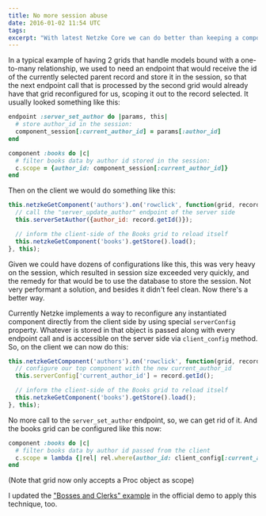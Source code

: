 ```yaml
---
title: No more session abuse
date: 2016-01-02 11:54 UTC
tags:
excerpt: "With latest Netzke Core we can do better than keeping a component's state in the session."
---
```

In a typical example of having 2 grids that handle models bound with a one-to-many relationship, we used to need an
endpoint that would receive the id of the currently selected parent record and store it in the session, so that the next
endpoint call that is processed by the second grid would already have that grid reconfigured for us, scoping it out to
the record selected. It usually looked something like this:

~~~ruby
endpoint :server_set_author do |params, this|
  # store author_id in the session:
  component_session[:current_author_id] = params[:author_id]
end

component :books do |c|
  # filter books data by author id stored in the session:
  c.scope = {author_id: component_session[:current_author_id]}
end
~~~

Then on the client we would do something like this:


~~~javascript
this.netzkeGetComponent('authors').on('rowclick', function(grid, record) {
  // call the "server_update_author" endpoint of the server side
  this.serverSetAuthor({author_id: record.getId()});

  // inform the client-side of the Books grid to reload itself
  this.netzkeGetComponent('books').getStore().load();
}, this);
~~~


Given we could have dozens of configurations like this, this was very heavy on the session, which resulted in session size
exceeded very quickly, and the remedy for that would be to use the database to store the session. Not very performant a
solution, and besides it didn't feel clean. Now there's a better way.

Currently Netzke implements a way to reconfigure any instantiated component directly from the client side by using
special `serverConfig` property. Whatever is stored in that object is passed along with every endpoint call and is
accessible on the server side via `client_config` method. So, on the client we can now do this:

~~~javascript
this.netzkeGetComponent('authors').on('rowclick', function(grid, record) {
  // configure our top component with the new current_author_id
  this.serverConfig['current_author_id'] = record.getId();

  // inform the client-side of the Books grid to reload itself
  this.netzkeGetComponent('books').getStore().load();
}, this);
~~~

No more call to the `server_set_author` endpoint, so, we can get rid of it. And the books grid can be configured like
this now:

~~~ruby
component :books do |c|
  # filter books data by author id passed from the client
  c.scope = lambda {|rel| rel.where(author_id: client_config[:current_author_id])}
end
~~~

(Note that grid now only accepts a Proc object as scope)

I updated the ["Bosses and Clerks" example](http://edgedemo.netzke.org/#bosses_and_clerks) in the official demo to apply this technique, too.

